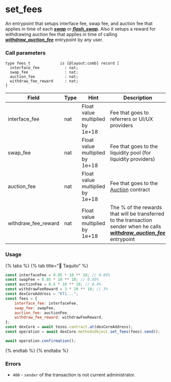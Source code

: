# set\_fees

An entrypoint that setups interface fee, swap fee, and auction fee that applies in time of each [_**swap**_](../dex-entrypoints/swap.md) or [_**flash\_swap**_](../dex-entrypoints/flash\_swap.md)**.** Also it setups a reward for withdrawing auction fee that applies in time of calling [_**withdraw\_auction\_fee**_](../dex-entrypoints/withdraw\_auction\_fee.md) entrypoint by any user.

### Call parameters

```pascaligo
type fees_t             is [@layout:comb] record [
  interface_fee           : nat;
  swap_fee                : nat;
  auction_fee             : nat;
  withdraw_fee_reward     : nat;
]
```

| Field                 | Type | Hint                            | Description                                                                                                                                                                   |
| --------------------- | ---- | ------------------------------- | ----------------------------------------------------------------------------------------------------------------------------------------------------------------------------- |
| interface\_fee        | nat  | Float value multiplied by 1e+18 | Fee that goes to referrers or UI/UX providers                                                                                                                                 |
| swap\_fee             | nat  | Float value multiplied by 1e+18 | Fee that goes to the liquidity pool (for liquidity providers)                                                                                                                 |
| auction\_fee          | nat  | Float value multiplied by 1e+18 | Fee that goes to the [Auction](../../../auction-contract/) contract                                                                                                           |
| withdraw\_fee\_reward | nat  | Float value multiplied by 1e+18 | The % of the rewards that will be transferred to the transaction sender when he calls [_**withdraw\_auction\_fee**_](../dex-entrypoints/withdraw\_auction\_fee.md) entrypoint |

### Usage

{% tabs %}
{% tab title="🌮 Taquito" %}
```javascript
const interfaceFee = 0.05 * 10 ** 18; // 0.05%
const swapFee = 0.05 * 10 ** 18; // 0.05%
const auctionFee = 0.4 * 10 ** 18; // 0.4%
const withdrawFeeReward = 3 * 10 ** 18; // 3%
const dexCoreAddress = "KT1...";
const fees = {
    interface_fee: interfaceFee,
    swap_fee: swapFee,
    auction_fee: auctionFee,
    withdraw_fee_reward: withdrawFeeReward,
};
const dexCore = await tezos.contract.at(dexCoreAddress);
const operation = await dexCore.methodsObject.set_fees(fees).send();

await operation.confirmation();
```
{% endtab %}
{% endtabs %}

### Errors

* `400` - `sender` of the transaction is not current administrator.
